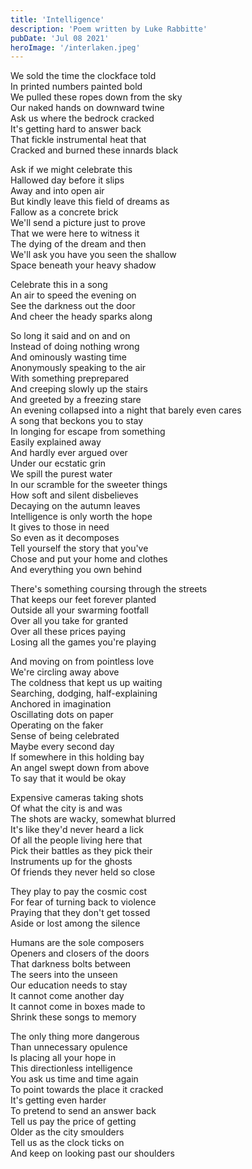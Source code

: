 ```yaml
---
title: 'Intelligence'
description: 'Poem written by Luke Rabbitte'
pubDate: 'Jul 08 2021'
heroImage: '/interlaken.jpeg'
---
```


We sold the time the clockface told  
In printed numbers painted bold  
We pulled these ropes down from the sky  
Our naked hands on downward twine  
Ask us where the bedrock cracked  
It's getting hard to answer back  
That fickle instrumental heat that  
Cracked and burned these innards black  
  
Ask if we might celebrate this  
Hallowed day before it slips  
Away and into open air  
But kindly leave this field of dreams as  
Fallow as a concrete brick  
We'll send a picture just to prove  
That we were here to witness it  
The dying of the dream and then  
We'll ask you have you seen the shallow  
Space beneath your heavy shadow  
  
Celebrate this in a song  
An air to speed the evening on  
See the darkness out the door  
And cheer the heady sparks along  
  
So long it said and on and on  
Instead of doing nothing wrong  
And ominously wasting time  
Anonymously speaking to the air  
With something preprepared  
And creeping slowly up the stairs  
And greeted by a freezing stare  
An evening collapsed into a night that barely even cares  
A song that beckons you to stay  
In longing for escape from something  
Easily explained away  
And hardly ever argued over  
Under our ecstatic grin  
We spill the purest water  
In our scramble for the sweeter things  
How soft and silent disbelieves  
Decaying on the autumn leaves  
Intelligence is only worth the hope  
It gives to those in need  
So even as it decomposes  
Tell yourself the story that you've  
Chose and put your home and clothes  
And everything you own behind  
  
There's something coursing through the streets  
That keeps our feet forever planted  
Outside all your swarming footfall  
Over all you take for granted  
Over all these prices paying  
Losing all the games you're playing  
  
And moving on from pointless love  
We're circling away above  
The coldness that kept us up waiting  
Searching, dodging, half-explaining  
Anchored in imagination  
Oscillating dots on paper  
Operating on the faker  
Sense of being celebrated  
Maybe every second day  
If somewhere in this holding bay  
An angel swept down from above  
To say that it would be okay  
  
Expensive cameras taking shots  
Of what the city is and was  
The shots are wacky, somewhat blurred  
It's like they'd never heard a lick  
Of all the people living here that  
Pick their battles as they pick their  
Instruments up for the ghosts  
Of friends they never held so close  
  
They play to pay the cosmic cost  
For fear of turning back to violence  
Praying that they don't get tossed  
Aside or lost among the silence  
  
Humans are the sole composers  
Openers and closers of the doors  
That darkness bolts between  
The seers into the unseen  
Our education needs to stay  
It cannot come another day  
It cannot come in boxes made to  
Shrink these songs to memory  
  
The only thing more dangerous  
Than unnecessary opulence  
Is placing all your hope in  
This directionless intelligence  
You ask us time and time again  
To point towards the place it cracked  
It's getting even harder  
To pretend to send an answer back  
Tell us pay the price of getting  
Older as the city smoulders  
Tell us as the clock ticks on  
And keep on looking past our shoulders  